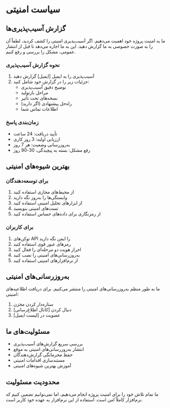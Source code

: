 # سیاست امنیتی

## گزارش آسیب‌پذیری‌ها

ما به امنیت پروژه خود اهمیت می‌دهیم. اگر آسیب‌پذیری امنیتی را کشف کردید، لطفاً آن را به صورت خصوصی به ما گزارش دهید. این به ما اجازه می‌دهد تا قبل از انتشار عمومی، مشکل را بررسی و رفع کنیم.

### نحوه گزارش آسیب‌پذیری

1. آسیب‌پذیری را به ایمیل [ایمیل] گزارش دهید
2. جزئیات زیر را در گزارش خود شامل کنید:
   - توضیح دقیق آسیب‌پذیری
   - مراحل بازتولید
   - نسخه‌های تحت تأثیر
   - راه‌حل پیشنهادی (اگر دارید)
   - اطلاعات تماس شما

### زمان‌بندی پاسخ

- تأیید دریافت: 24 ساعت
- ارزیابی اولیه: 3 روز کاری
- به‌روزرسانی وضعیت: هر 7 روز
- رفع مشکل: بسته به پیچیدگی، 30-90 روز

## بهترین شیوه‌های امنیتی

### برای توسعه‌دهندگان

1. از محیط‌های مجازی استفاده کنید
2. وابستگی‌ها را به‌روز نگه دارید
3. از ابزارهای تحلیل امنیتی استفاده کنید
4. تست‌های امنیتی بنویسید
5. از رمزنگاری برای داده‌های حساس استفاده کنید

### برای کاربران

1. توکن‌های API را ایمن نگه دارید
2. رمزهای عبور قوی استفاده کنید
3. احراز هویت دو مرحله‌ای را فعال کنید
4. به‌روزرسانی‌های امنیتی را نصب کنید
5. از نرم‌افزارهای امنیتی استفاده کنید

## به‌روزرسانی‌های امنیتی

ما به طور منظم به‌روزرسانی‌های امنیتی را منتشر می‌کنیم. برای دریافت اطلاعیه‌های امنیتی:

1. ستاره‌دار کردن مخزن
2. دنبال کردن [کانال اطلاع‌رسانی]
3. عضویت در [لیست ایمیل]

## مسئولیت‌های ما

- بررسی سریع گزارش‌های آسیب‌پذیری
- انتشار به‌روزرسانی‌های امنیتی به موقع
- حفظ محرمانگی گزارش‌دهندگان
- مستندسازی اقدامات امنیتی
- آموزش بهترین شیوه‌های امنیتی

## محدودیت مسئولیت

ما تمام تلاش خود را برای امنیت پروژه انجام می‌دهیم، اما نمی‌توانیم تضمین کنیم که نرم‌افزار کاملاً امن است. استفاده از این نرم‌افزار به عهده خود کاربر است. 